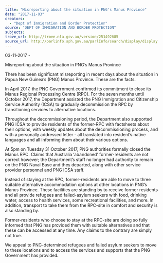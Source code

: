 ```yaml
---
title: "Misreporting about the situation in PNG's Manus Province"
date: "2017-11-03"
creators:
  - "Dept of Immigration and Border Protection"
source: "DEPT OF IMMIGRATION AND BORDER PROTECTION"
subjects:
trove_url: http://trove.nla.gov.au/version/251492685
source_url: http://parlinfo.aph.gov.au/parlInfo/search/display/display.w3p;query=Id%3A%22media/pressrel/5623294%22
---
```


 03-11-2017 -

 Misreporting about the situation in PNG’s Manus Province

 There has been significant misreporting in recent days about the situation in Papua New Guinea’s (PNG) Manus Province. These are the facts.

 In April 2017, the PNG Government confirmed its commitment to close its Manus Regional Processing Centre (RPC). For the seven months until October 2017, the Department assisted the PNG Immigration and Citizenship Service Authority (ICSA) to gradually decommission the RPC by transitioning services to alternative locations.

 Throughout the decommissioning period, the Department also supported PNG ICSA to provide residents of the former-RPC with factsheets about their options, with weekly updates about the decommissioning process, and with a personally addressed letter - all translated into resident’s native languages and all informing them about their various options.

 At 5pm on Tuesday 31 October 2017, PNG authorities formally closed the Manus RPC. Claims that Australia ‘abandoned’ former-residents are not correct however; the Department’s staff no longer had authority to remain on the PNG Naval Base and they departed, along with other service provider personnel and PNG ICSA staff.

 Instead of staying at the RPC, former-residents are able to move to three suitable alternative accommodation options at other locations in PNG’s Manus Province. These facilities are standing by to receive former residents and all provide refugees and failed-asylum seekers with food, drinking water, access to health services, some recreational facilities, and more. In addition, transport to take them from the RPC-site in comfort and security is also standing by.

 Former-residents who choose to stay at the RPC-site are doing so fully informed that PNG has provided them with suitable alternatives and that these can be accessed at any time. Any claims to the contrary are simply not true.

 We appeal to PNG-determined refugees and failed asylum seekers to move to these locations and to access the services and supports that the PNG Government has provided.

